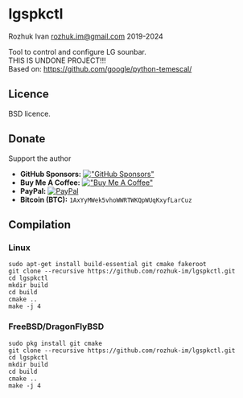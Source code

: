 # lgspkctl

Rozhuk Ivan <rozhuk.im@gmail.com> 2019-2024

Tool to control and configure LG sounbar.\
THIS IS UNDONE PROJECT!!!\
Based on: https://github.com/google/python-temescal/


## Licence
BSD licence.


## Donate
Support the author
* **GitHub Sponsors:** [!["GitHub Sponsors"](https://camo.githubusercontent.com/220b7d46014daa72a2ab6b0fcf4b8bf5c4be7289ad4b02f355d5aa8407eb952c/68747470733a2f2f696d672e736869656c64732e696f2f62616467652f2d53706f6e736f722d6661666266633f6c6f676f3d47697448756225323053706f6e736f7273)](https://github.com/sponsors/rozhuk-im) <br/>
* **Buy Me A Coffee:** [!["Buy Me A Coffee"](https://www.buymeacoffee.com/assets/img/custom_images/orange_img.png)](https://www.buymeacoffee.com/rojuc) <br/>
* **PayPal:** [![PayPal](https://srv-cdn.himpfen.io/badges/paypal/paypal-flat.svg)](https://paypal.me/rojuc) <br/>
* **Bitcoin (BTC):** `1AxYyMWek5vhoWWRTWKQpWUqKxyfLarCuz` <br/>


## Compilation

### Linux
``` shell
sudo apt-get install build-essential git cmake fakeroot
git clone --recursive https://github.com/rozhuk-im/lgspkctl.git
cd lgspkctl
mkdir build
cd build
cmake ..
make -j 4
```

### FreeBSD/DragonFlyBSD
``` shell
sudo pkg install git cmake
git clone --recursive https://github.com/rozhuk-im/lgspkctl.git
cd lgspkctl
mkdir build
cd build
cmake ..
make -j 4
```

